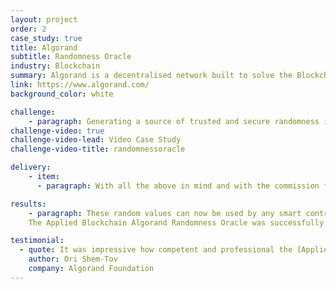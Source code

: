 ```yaml
---
layout: project
order: 2
case_study: true
title: Algorand
subtitle: Randomness Oracle
industry: Blockchain
summary: Algorand is a decentralised network built to solve the Blockchain Trilemma of simultaneously achieving speed, security, and decentralisation. Launched in June 2019 by computer scientist and MIT professor Silvio Micali, Algorand is a permissionless, open-source blockchain network upon which anyone can build. Applied Blockchain has been working closely with the Algorand Foundation since 2019, including developing a range of leading Algorand decentralised applications from Opulous music rights financing, to Aorist high-end digital art marketplace, and core infrastructure such as London Bridge, a secure token bridge between Ethereum and Algorand, and Silent Data, a privacy-preserving data oracle.
link: https://www.algorand.com/
background_color: white

challenge:
    - paragraph: Generating a source of trusted and secure randomness is difficult, especially on-chain. Yet having one is necessary for decentralised applications that depend on randomised processes, such as lotteries, random NFT drops, games, etc. Crucially, it is not enough for most on-chain applications to use "random-looking" quantities (such as the block seed) as sources of randomness. Instead, block proposers have partial control over these quantities, making it possible for rogue block proposers to break applications that depend on these sources being unpredictable.
challenge-video: true
challenge-video-lead: Video Case Study
challenge-video-title: randomnessoracle

delivery:
    - item:
      - paragraph: With all the above in mind and with the commission from the Algorand Foundation, Applied Blockchain was able to design, build, and host the very first randomness Oracle for the Algorand blockchain. The Oracle calls the same VRF used by the Algorand consensus protocol to generate verifiable pseudo-random values stored on-chain.

results:
    - paragraph: These random values can now be used by any smart contract deployed on the Algorand blockchain for free and utilised for various use cases such as on-chain gaming, NFTs, lottery etc. 
    The Applied Blockchain Algorand Randomness Oracle was successfully launched into production on the 17th of November 2022 and is now the official source of randomness on the Algorand blockchain.

testimonial:
  - quote: It was impressive how competent and professional the [Applied Blockchain] team members were, as well as how well we communicated. We had a great experience working with them, since they always understood the importance of the project, and shared our views. Also whenever we requested a change or fix, we usually got quick responses and solutions, so all in all, the experience was excellent.  
    author: Ori Shem-Tov
    company: Algorand Foundation
---
```

